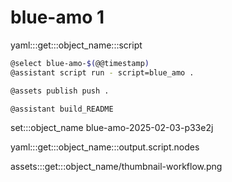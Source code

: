 # blue-amo 1

yaml:::get:::object_name:::script

```bash
@select blue-amo-$(@@timestamp)
@assistant script run - script=blue_amo .

@assets publish push .

@assistant build_README
```

set:::object_name blue-amo-2025-02-03-p33e2j

yaml:::get:::object_name:::output.script.nodes

assets:::get:::object_name/thumbnail-workflow.png